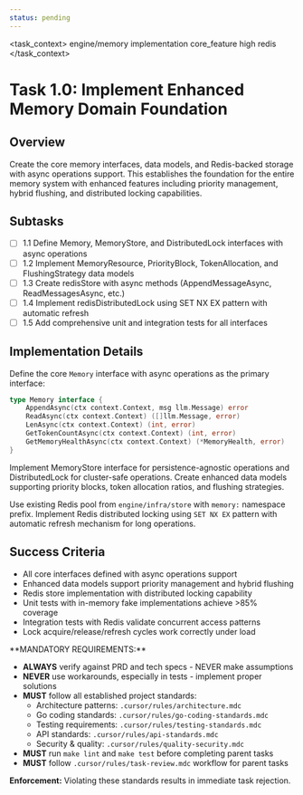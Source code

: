 ```yaml
---
status: pending
---
```


<task_context>
<domain>engine/memory</domain>
<type>implementation</type>
<scope>core_feature</scope>
<complexity>high</complexity>
<dependencies>redis</dependencies>
</task_context>

# Task 1.0: Implement Enhanced Memory Domain Foundation

## Overview

Create the core memory interfaces, data models, and Redis-backed storage with async operations support. This establishes the foundation for the entire memory system with enhanced features including priority management, hybrid flushing, and distributed locking capabilities.

## Subtasks

- [ ] 1.1 Define Memory, MemoryStore, and DistributedLock interfaces with async operations
- [ ] 1.2 Implement MemoryResource, PriorityBlock, TokenAllocation, and FlushingStrategy data models
- [ ] 1.3 Create redisStore with async methods (AppendMessageAsync, ReadMessagesAsync, etc.)
- [ ] 1.4 Implement redisDistributedLock using SET NX EX pattern with automatic refresh
- [ ] 1.5 Add comprehensive unit and integration tests for all interfaces

## Implementation Details

Define the core `Memory` interface with async operations as the primary interface:

```go
type Memory interface {
    AppendAsync(ctx context.Context, msg llm.Message) error
    ReadAsync(ctx context.Context) ([]llm.Message, error)
    LenAsync(ctx context.Context) (int, error)
    GetTokenCountAsync(ctx context.Context) (int, error)
    GetMemoryHealthAsync(ctx context.Context) (*MemoryHealth, error)
}
```

Implement MemoryStore interface for persistence-agnostic operations and DistributedLock for cluster-safe operations. Create enhanced data models supporting priority blocks, token allocation ratios, and flushing strategies.

Use existing Redis pool from `engine/infra/store` with `memory:` namespace prefix. Implement Redis distributed locking using `SET NX EX` pattern with automatic refresh mechanism for long operations.

## Success Criteria

- All core interfaces defined with async operations support
- Enhanced data models support priority management and hybrid flushing
- Redis store implementation with distributed locking capability
- Unit tests with in-memory fake implementations achieve >85% coverage
- Integration tests with Redis validate concurrent access patterns
- Lock acquire/release/refresh cycles work correctly under load

<critical>
**MANDATORY REQUIREMENTS:**

- **ALWAYS** verify against PRD and tech specs - NEVER make assumptions
- **NEVER** use workarounds, especially in tests - implement proper solutions
- **MUST** follow all established project standards:
    - Architecture patterns: `.cursor/rules/architecture.mdc`
    - Go coding standards: `.cursor/rules/go-coding-standards.mdc`
    - Testing requirements: `.cursor/rules/testing-standards.mdc`
    - API standards: `.cursor/rules/api-standards.mdc`
    - Security & quality: `.cursor/rules/quality-security.mdc`
- **MUST** run `make lint` and `make test` before completing parent tasks
- **MUST** follow `.cursor/rules/task-review.mdc` workflow for parent tasks

**Enforcement:** Violating these standards results in immediate task rejection.
</critical>
